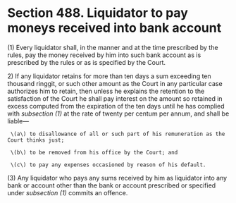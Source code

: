 # Section 488. Liquidator to pay moneys received into bank account

\(1\) Every liquidator shall, in the manner and at the time prescribed by the rules, pay the money received by him into such bank account as is prescribed by the rules or as is specified by the Court.

2\) If any liquidator retains for more than ten days a sum exceeding ten thousand ringgit, or such other amount as the Court in any particular case authorizes him to retain, then unless he explains the retention to the satisfaction of the Court he shall pay interest on the amount so retained in excess computed from the expiration of the ten days until he has complied with _subsection \(1\)_ at the rate of twenty per centum per annum, and shall be liable—

     \(a\) to disallowance of all or such part of his remuneration as the Court thinks just;

     \(b\) to be removed from his office by the Court; and

     \(c\) to pay any expenses occasioned by reason of his default.

\(3\) Any liquidator who pays any sums received by him as liquidator into any bank or account other than the bank or account prescribed or specified under _subsection \(1\)_ commits an offence.

